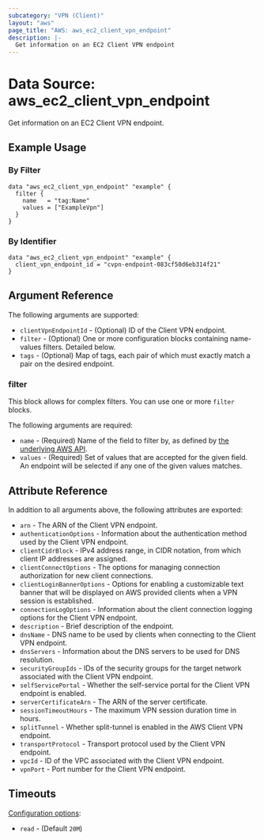 ```yaml
---
subcategory: "VPN (Client)"
layout: "aws"
page_title: "AWS: aws_ec2_client_vpn_endpoint"
description: |-
  Get information on an EC2 Client VPN endpoint
---
```


# Data Source: aws\_ec2\_client\_vpn\_endpoint

Get information on an EC2 Client VPN endpoint.

## Example Usage

### By Filter

```hcl
data "aws_ec2_client_vpn_endpoint" "example" {
  filter {
    name   = "tag:Name"
    values = ["ExampleVpn"]
  }
}
```

### By Identifier

```hcl
data "aws_ec2_client_vpn_endpoint" "example" {
  client_vpn_endpoint_id = "cvpn-endpoint-083cf50d6eb314f21"
}
```

## Argument Reference

The following arguments are supported:

* `clientVpnEndpointId` - (Optional) ID of the Client VPN endpoint.
* `filter` - (Optional) One or more configuration blocks containing name-values filters. Detailed below.
* `tags` - (Optional) Map of tags, each pair of which must exactly match a pair on the desired endpoint.

### filter

This block allows for complex filters. You can use one or more `filter` blocks.

The following arguments are required:

* `name` - (Required) Name of the field to filter by, as defined by [the underlying AWS API](https://docs.aws.amazon.com/AWSEC2/latest/APIReference/API_DescribeClientVpnEndpoints.html).
* `values` - (Required) Set of values that are accepted for the given field. An endpoint will be selected if any one of the given values matches.

## Attribute Reference

In addition to all arguments above, the following attributes are exported:

* `arn` -  The ARN of the Client VPN endpoint.
* `authenticationOptions` - Information about the authentication method used by the Client VPN endpoint.
* `clientCidrBlock` - IPv4 address range, in CIDR notation, from which client IP addresses are assigned.
* `clientConnectOptions` - The options for managing connection authorization for new client connections.
* `clientLoginBannerOptions` - Options for enabling a customizable text banner that will be displayed on AWS provided clients when a VPN session is established.
* `connectionLogOptions` - Information about the client connection logging options for the Client VPN endpoint.
* `description` - Brief description of the endpoint.
* `dnsName` - DNS name to be used by clients when connecting to the Client VPN endpoint.
* `dnsServers` - Information about the DNS servers to be used for DNS resolution.
* `securityGroupIds` - IDs of the security groups for the target network associated with the Client VPN endpoint.
* `selfServicePortal` - Whether the self-service portal for the Client VPN endpoint is enabled.
* `serverCertificateArn` - The ARN of the server certificate.
* `sessionTimeoutHours` - The maximum VPN session duration time in hours.
* `splitTunnel` - Whether split-tunnel is enabled in the AWS Client VPN endpoint.
* `transportProtocol` - Transport protocol used by the Client VPN endpoint.
* `vpcId` - ID of the VPC associated with the Client VPN endpoint.
* `vpnPort` - Port number for the Client VPN endpoint.

## Timeouts

[Configuration options](https://developer.hashicorp.com/terraform/language/resources/syntax#operation-timeouts):

* `read` - (Default `20M`)
